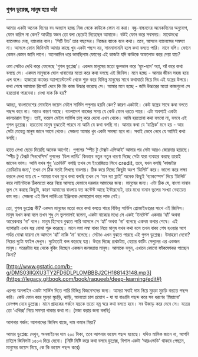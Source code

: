 ### গুগল ডুপ্লেক্স, মানুষ হয়ে ওঠা

---

আমার একটা অনেক দিনের বদ অভ্যাস হচ্ছে নিজ থেকে কাউকে ফোন না করা। বন্ধু-বান্ধবদের অনেকদিনের অনুযোগ, ফোন করিস না কেন? আত্মীয় স্বজন তো বলা ছেড়েই দিয়েছেন আমাকে। বউই ফোন করে সবসময়। মাঝেমধ্যে ব্যালেন্সও দেয়, ব্যাংকার বলে। ‘সিটি টাচ’ তার পছন্দের। নিজের ব্যাংক বলে কথা। তবে, আসলে ব্যালেন্সের সমস্যা না। আসলে ফোন জিনিসটা আমার কাছে খুব একটা পছন্দ নয়, সামনাসামনি হলে কথা বলতে পারি। মানে বলি। ফোনে কেমন কেমন জানি লাগে। অনেকদিন ধরে ভাবছিলাম ফোনের এই কাজটা যদি কাউকে অফলোড করে দেয়া যায়?

ওমা সেটাও দেখি করে ফেলেছে ‘গুগল ডুপ্লেক্স’। একদম মানুষের মতো ভুলভাল করে ‘হুম-হাম’ অ্যা, আঁ করে কথা বলছে সে। একদম মানুষকে ঘোল খাবানোর মতো করে কথা বলছে এই জিনিস। মনে হচ্ছে - আমার জীবন সহজ হয়ে এল বলে। হাজারো কাজের অ্যাপয়েন্টমেন্ট থেকে শুরু করে বিভিন্ন মানুষের সাথে কথাবার্তা দিয়ে দিব এই যন্ত্রের উপরে। কথা শেষে আমাকে রিপোর্ট দেবে কি কি কাজ উদ্ধার করেছে সে। আমার মনে হচ্ছে - জমি উদ্ধারের মতো কাজগুলো সে হয়তোবা পারবেনা। দেখা যাক কি হয়?

আচ্ছা, বাংলাদেশের মোবাইল ভয়েস মেইল সার্ভিস পপুলার হয়নি কেন? কারণ একটাই। কেউ যন্ত্রের সাথে কথা বলতে পছন্দ করে না। আরও কারণ আছে। বাংলাদেশ কাজের সময় যে কেউ ফোন ধরতে পারে। এটা অবশ্যই একটা কালচারাল ইস্যু। তাই, ভয়েস মেইল সার্ভিস চালু করে দেবো এখন থেকে। আমি হয়তোবা কথা বলবো না, বলবে এই গুগল ডুপ্লেক্স। হয়তোবা মানুষ বুঝতেই পারবে না আমি যে কথা বলছি না। আমার কথা যে ‘যান্ত্রিক’ মনে হয় - আর সেটা যেহেতু মানুষ জানে আগে থেকে। সেজন্য আমার খুব একটা সমস্যা হবে না। সবাই ভেবে নেবে যে আমিই কথা বলছি।

হাতে লেখা ছেড়ে দিয়েছি অনেক আগেই। গুগলের ‘স্পীচ টু টেক্সট এপিআই’ আসার পর সেটা আরও জোরদার হয়েছে। ‘স্পীচ টু টেক্সট  সিনথেসিস’ গুগলের ‘ডিপ লার্নিং’ কিভাবে নতুন নতুন ধারণা দিচ্ছে সেটা যারা ব্যবহার করছে তারাই জানেন ভাল। আমি যখন শুধু ‘ক্রেডিট’ বলছি তখন সে ইংরেজিতে লিখে credit, তবে, যখন বলছি ‘কাজটার ক্রেডিটের জন্য,’ তখন সে ঠিক মতই লিখছে বাংলায়। ঠিক করে নিচ্ছে কিছুটা অংশ ‘ডিলিট’ করে। ভালো করে লক্ষ্য করলে দেখা যায় যে - আমরা যখন মুখে কথা বলছি তখন সে ‘অন দ্যা ফ্লাই’ অনেক কিছুই ‘ব্যাকস্পেস’ দিয়ে ‘ডিলিট’ করে লাইনটাকে ঠিকমতো করে নিয়ে আসছে যেভাবে দরকার আমাদের জন্য। মানুষের জন্য। এটা ঠিক যে, বাংলা বানান ভুল সে করছে কিছুটা, কারণ আমাদের বাংলায় যত কন্টেন্ট আছে ইন্টারনেটে, তার মধ্যে বানান ভুলের সংখ্যা নেহায়েত কম নয়। সেজন্য এই ডিপ লার্নিংএর  ইঞ্জিনকে দোষারোপ করে লাভ নেই।

তো, গুগল ডুপ্লেক্স কী? একদম মানুষের মতো করে কথা বলতে পারে বিভিন্ন সার্ভিস প্রোভাইডারের সাথে এই জিনিস। মানুষ যখন কথা বলে তখন শুধু সে ভুলভালই বলেনা, একটা বাক্যের মধ্যে সে একই ‘ইনটেন্ট’ একবার ‘হ্যাঁ’ অথবা আরেকবার ‘না’ বলে। মানুষ হিসেবে বুঝতে পারি আসলে সে ‘হ্যাঁ’ অথবা ‘না’ বলেছে একদম কথার শেষে। এই ব্যাপারটা এখন যন্ত্র বোঝা শুরু করেছে। মানে লম্বা লম্বা বাক্য নিয়ে মানুষ যখন কথা বলে তখন বাক্য শেষ হওয়ার আগ পর্যন্ত বোঝা যায়না সে আসলে ‘হ্যাঁ’ নাকি ‘না’ বলেছে। সেটাও এখন বুঝতে পারছে এই গুগল ডুপ্লেক্স। উদাহরণ দেবো? নিচের দুটো ফাইল দেখুন। দুটোতেই কল করেছে যন্ত্র। উত্তর দিচ্ছে প্রথমটায়, হেয়ার কাটিং সেলুনের এর একজন মানুষ। পরেরটায় যন্ত্র থেকে বুকিং নিচ্ছেন একজন জলজ্যান্ত মানুষ। আমাকে বলুন, এখানে কোনো ফাঁকফোকর পাচ্ছেন কিনা?

[http://www.gstatic.com/b-g/DMS03IIQXU3TY2FD6DLPLOMBBBJ2CH188143148.mp3](https://legacy.gitbook.com/book/raqueeb/deep-learning/edit#)

এরপর অনলাইন একটা সার্ভিস দিতে পারি বিভিন্ন বিজনেসদের জন্য। আমরা সবাই দাম নিয়ে মুচড়া মুচড়ি করতে পছন্দ করি। কেউ ফোন করে মুচড়া মুচড়ি, ঝাড়ি, আলতো চাপ প্রয়োগ - যা যা বাঙালি পছন্দ করে সব ধরণের ‘মিয়ানো’ রেসপন্স দেবে ডুপ্লেক্স। মানে গ্রাহকের গর্জনে যন্ত্রকে ততো নম্র স্বরে কথা বলতে হবে। সব উজাড় করে দেবে সে। যন্ত্রের তো ‘এথিক্স’ নিয়ে সমস্যা থাকার কথা না। \(মজা করার জন্য বলছি\)

আপনার গর্জন: আপনাদের জিনিস বাজে, দাম কমান মিয়া?

আমার ডুপ্লেক্স: দেখুন, অনলাইনের দাম ২০০ টাকা, তবে আপনার ভয়েস পছন্দ হয়েছে। যদিও মালিক জানে না, আপনি চাইলে জিনিসটা ১৫০এ দিয়ে দেবো। \(মিষ্টি মিষ্টি করে কথা বলবে ডুপ্লেক্স, বিশাল একটা ‘আরএন্ডডি’ থাকবে পেছনে, মানুষের ভয়েস নিয়ে, কে কি ভয়েস পছন্দ করে\)

